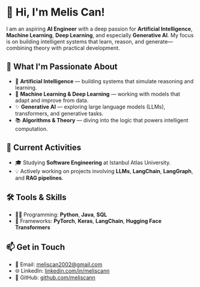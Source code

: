 # 👋 Hi, I'm Melis Can!

I am an aspiring **AI Engineer** with a deep passion for **Artificial Intelligence**, **Machine Learning**, **Deep Learning**, and especially **Generative AI**. My focus is on building intelligent systems that learn, reason, and generate—combining theory with practical development.

## 🤖 What I'm Passionate About

- 🧠 **Artificial Intelligence** — building systems that simulate reasoning and learning.
- 🧬 **Machine Learning & Deep Learning** — working with models that adapt and improve from data.
- ✨ **Generative AI** — exploring large language models (LLMs), transformers, and generative tasks.
- 📚 **Algorithms & Theory** — diving into the logic that powers intelligent computation.

## 🚀 Current Activities

- 🎓 Studying **Software Engineering** at Istanbul Atlas University.
- 💡 Actively working on projects involving **LLMs**, **LangChain**, **LangGraph**, and **RAG pipelines**.

## 🛠 Tools & Skills

- 👨‍💻 Programming: **Python**, **Java**, **SQL**
- 🧰 Frameworks: **PyTorch**, **Keras**, **LangChain**, **Hugging Face Transformers**

## 📫 Get in Touch

- 📧 Email: [meliscan2002@gmail.com](mailto:meliscan2002@gmail.com)
- 🌐 LinkedIn: [linkedin.com/in/meliscann](https://linkedin.com/in/meliscann)
- 💼 GitHub: [github.com/meliscann](https://github.com/meliscann)
